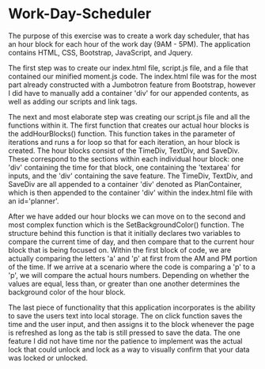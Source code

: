 # Work-Day-Scheduler

The purpose of this exercise was to create a work day scheduler, that has an hour block for each hour of the work day (9AM - 5PM). The application contains HTML, CSS, Bootstrap, JavaScript, and Jquery.

The first step was to create our index.html file, script.js file, and a file that contained our minified moment.js code. The index.html file was for the most part already constructed with a Jumbotron feature from Bootstrap, however I did have to manually add a container 'div' for our appended contents, as well as adding our scripts and link tags.

The next and most elaborate step was creating our script.js file and all the functions within it. The first function that creates our actual hour blocks is the addHourBlocks() function. This function takes in the parameter of iterations and runs a for loop so that for each iteration, an hour block is created. The hour blocks consist of the TimeDiv, TextDiv, and SaveDiv. These correspond to the sections within each individual hour block: one 'div' containing the time for that block, one containing the 'textarea' for inputs, and the 'div' containing the save feature. The TimeDiv, TextDiv, and SaveDiv are all appended to a container 'div' denoted as PlanContainer, which is then appended to the container 'div' within the index.html file with an id='planner'.

After we have added our hour blocks we can move on to the second and most complex function which is the SetBackgroundColor() function. The structure behind this function is that it initially declares two variables to compare the current time of day, and then compare that to the current hour block that is being focused on. Within the first block of code, we are actually comparing the letters 'a' and 'p' at first from the AM and PM portion of the time. If we arrive at a scenario where the code is comparing a 'p' to a 'p', we will compare the actual hours numbers. Depending on whether the values are equal, less than, or greater than one another determines the background color of the hour block.

The last piece of functionality that this application incorporates is the ability to save the users text into local storage. The on click function saves the time and the user input, and then assigns it to the block whenever the page is refreshed as long as the tab is still pressed to save the data. The one feature I did not have time nor the patience to implement was the actual lock that could unlock and lock as a way to visually confirm that your data was locked or unlocked.
